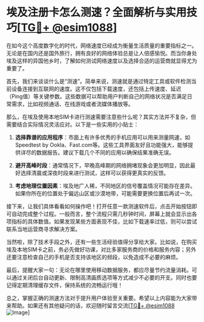 # 埃及注册卡怎么测速？全面解析与实用技巧[[TG💪+ @esim1088](https://t.me/s/esim1088)]

在如今这个高度数字化的时代，网络速度已经成为衡量生活质量的重要指标之一。无论是在国内还是国外旅行，拥有良好的网络体验总是让人倍感愉悦。而当你身处埃及这样的异国他乡时，了解如何测试网络速度以及选择合适的运营商就显得尤为重要了。

首先，我们来谈谈什么是“测速”。简单来说，测速就是通过特定工具或软件检测当前设备连接到互联网的速度。这不仅包括下载速度，还包括上传速度、延迟（Ping值）等关键参数。这些数据可以帮助用户判断自己的网络状况是否满足日常需求，比如视频通话、在线游戏或者流媒体播放等。

那么，在埃及使用本地SIM卡进行测速需要注意些什么呢？其实方法并不复杂，但需要结合实际情况灵活应对。以下是一些实用的小贴士：

1. **选择靠谱的应用程序**：市面上有许多优秀的手机应用可以用来测量网速，如Speedtest by Ookla、Fast.com等。这些工具界面友好且功能强大，能够提供详尽的数据报告。建议下载几个不同的应用以确保结果准确无误。
   
2. **避开高峰时段**：通常情况下，早晚高峰期的网络拥堵现象会更加明显，因此最好选择清晨或深夜时段来进行测试，这样可以获得更真实的反馈。

3. **考虑地理位置因素**：埃及地广人稀，不同地区的信号覆盖情况可能存在差异。如果你所在的位置处于偏远山区或沙漠地带，可能需要更换位置后再试一次。

接下来，让我们具体看看如何操作吧！打开任意一款测速软件后，点击开始按钮即可自动完成整个过程。一般而言，整个流程只需几秒钟时间，屏幕上就会显示出各项指标的具体数值。如果发现某些方面表现不佳，比如下载速率过低，则可以尝试联系当地运营商寻求解决方案。

当然啦，除了技术手段之外，还有一些生活经验值得分享给大家。比如说，在购买埃及本地SIM卡之前，务必先做好功课，对比多家服务商的价格和服务内容；另外还要注意检查自己的手机是否支持该地区的频段，以免造成不必要的麻烦。

最后，提醒大家一句：无论在哪里使用移动数据服务，都应尽量节约流量消耗。可以通过关闭后台自动更新、限制高清画质选项等方式减少不必要的开支。同时也要记得定期清理缓存文件，保持系统的流畅运行哦！

总之，掌握正确的测速方法对于提升用户体验至关重要。希望以上内容能为大家带来帮助。如果还有其他疑问的话，欢迎随时留言交流[[TG💪+ @esim1088](https://t.me/s/esim1088) ![Image](https://i.postimg.cc/4NQfJmqS/Snipaste-2025-05-13-00-14-12.png)]